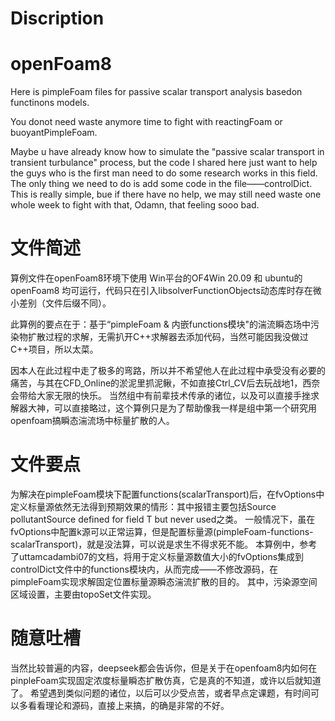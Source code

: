 # Discription
# openFoam8
Here is pimpleFoam files for passive scalar transport analysis basedon functinons models.

You donot need waste anymore time to fight with reactingFoam or buoyantPimpleFoam.

Maybe u have already know how to simulate the "passive scalar transport in transient turbulance" process, but the code I shared here just want to help the guys who is the first man need to do some research works in this field.
The only thing we need to do is add some code in the file——controlDict. This is really simple, bue if there have no help, we may still need waste one whole week to fight with that, Odamn, that feeling sooo bad.

# 文件简述
算例文件在openFoam8环境下使用
Win平台的OF4Win 20.09 和 ubuntu的openFoam8 均可运行，代码只在引入libsolverFunctionObjects动态库时存在微小差别（文件后缀不同）。

此算例的要点在于：基于“pimpleFoam & 内嵌functions模块"的湍流瞬态场中污染物扩散过程的求解，无需扒开C++求解器去添加代码，当然可能因我没做过C++项目，所以太菜。

因本人在此过程中走了极多的弯路，所以并不希望他人在此过程中承受没有必要的痛苦，与其在CFD_Online的淤泥里抓泥鳅，不如直接Ctrl_CV后去玩战地1，西奈会带给大家无限的快乐。
当然组中有前辈技术传承的诸位，以及可以直接手挫求解器大神，可以直接略过，这个算例只是为了帮助像我一样是组中第一个研究用openfoam搞瞬态湍流场中标量扩散的人。

# 文件要点
为解决在pimpleFoam模块下配置functions(scalarTransport)后，在fvOptions中定义标量源依然无法得到预期效果的情形：其中报错主要包括Source pollutantSource defined for field T but never used之类。
一般情况下，虽在fvOptions中配置k源可以正常运算，但是配置标量源(pimpleFoam-functions-scalarTransport)，就是没法算，可以说是求生不得求死不能。
本算例中，参考了uttamcadambi07的文档，将用于定义标量源数值大小的fvOptions集成到controlDict文件中的functions模块内，从而完成——不修改源码，在pimpleFoam实现求解固定位置标量源瞬态湍流扩散的目的。
其中，污染源空间区域设置，主要由topoSet文件实现。

# 随意吐槽
当然比较普遍的内容，deepseek都会告诉你，但是关于在openfoam8内如何在pinpleFoam实现固定浓度标量瞬态扩散仿真，它是真的不知道，或许以后就知道了。
希望遇到类似问题的诸位，以后可以少受点苦，或者早点定课题，有时间可以多看看理论和源码，直接上来搞，的确是非常的不好。
